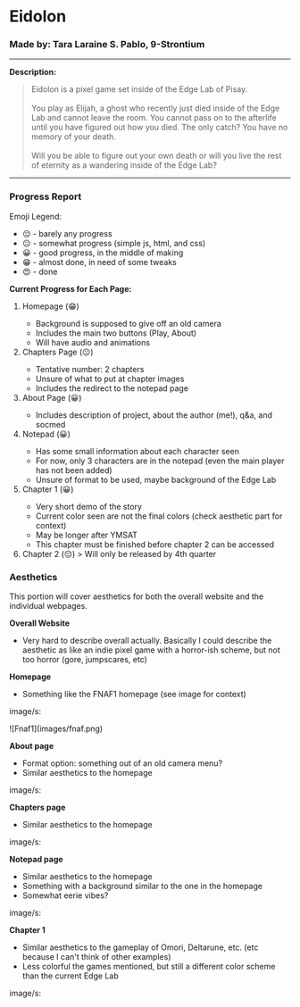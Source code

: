 # Eidolon

### Made by: Tara Laraine S. Pablo, 9-Strontium

---

**Description:**

> Eidolon is a pixel game set inside of the Edge Lab of Pisay.<br /><br />You play as Elijah, a ghost who recently just died inside of the Edge Lab
and cannot leave the room. You cannot pass on to the afterlife until
you have figured out how you died. The only catch? You have no memory
of your death. <br/><br/> Will you be able to figure out your own
death or will you live the rest of eternity as a wandering inside of
the Edge Lab? <br>

---


### Progress Report

Emoji Legend:

- 😔 - barely any progress
- 😐 - somewhat progress (simple js, html, and css)
- 😀 - good progress, in the middle of making
- 😁 - almost done, in need of some tweaks
- 😍 - done

**Current Progress for Each Page:**
<ol>
  <li>Homepage (😁)</li>
  <ul>
    <li>Background is supposed to give off an old camera</li>
    <li>Includes the main two buttons (Play, About)</li>
    <li>Will have audio and animations</li>
  </ul>
  <li>Chapters Page (😐)</li>
  <ul>
    <li>Tentative number: 2 chapters</li>
    <li>Unsure of what to put at chapter images</li>
    <li>Includes the redirect to the notepad page</li>
  </ul>
  <li>About Page (😀)</li>
  <ul>
    <li>Includes description of project, about the author (me!), q&a, and socmed</li>
  </ul>
  <li>Notepad (😀)</li>
  <ul>
    <li>Has some small information about each character seen</li>
    <li>For now, only 3 characters are in the notepad (even the main player has not been added)</li>
    <li>Unsure of format to be used, maybe background of the Edge Lab</li>
  </ul>
  <li>Chapter 1 (😀)</li>
  <ul>
    <li>Very short demo of the story</li>
    <li>Current color seen are not the final colors (check aesthetic part for context)</li>
    <li>May be longer after YMSAT</li>
    <li>This chapter must be finished before chapter 2 can be accessed</li>
  </ul>
  <li>Chapter 2 (😔) > Will only be released by 4th quarter </li>
</ol>

### Aesthetics
<p>This portion will cover aesthetics for both the overall website and the individual webpages.</p>

**Overall Website**
- Very hard to describe overall actually. Basically I could describe the aesthetic as like an indie pixel game with a horror-ish scheme, but not too horror (gore, jumpscares, etc) 

**Homepage**
- Something like the FNAF1 homepage (see image for context)
<p>image/s:</p>
![Fnaf1](images/fnaf.png)

**About page**
- Format option: something out of an old camera menu?
- Similar aesthetics to the homepage
<p>image/s:</p>

**Chapters page**
- Similar aesthetics to the homepage
<p>image/s:</p>

**Notepad page**
- Similar aesthetics to the homepage
- Something with a background similar to the one in the homepage
- Somewhat eerie vibes?
<p>image/s:</p>

**Chapter 1**
- Similar aesthetics to the gameplay of Omori, Deltarune, etc. (etc because I can't think of other examples)
- Less colorful the games mentioned, but still a different color scheme than the current Edge Lab
<p>image/s:</p>
